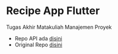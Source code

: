 # Recipe App Flutter
Tugas Akhir Matakuliah Manajemen Proyek

* Repo API ada [disini](https://github.com/andres-sumihe/recipe-app-api)
* Original Repo [disini](https://github.com/abuanwar072/Recipe-App---Flutter-UI)
